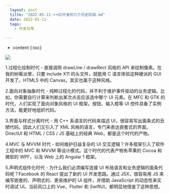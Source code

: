 ```yaml
---
  layout: post
  tilte: "2022-05-11-☀️☀️UI开发的几个历史阶段.md"
  date: 2022-05-11-
  tags: 
    - 开发日常

---
```



* content
{:toc}


![](https://upload-images.jianshu.io/upload_images/15312191-591658c5c6261719.png?imageMogr2/auto-orient/strip%7CimageView2/2/w/1240)

1.过程化绘制时代 - 直接调用 drawLine / drawRect 风格的 API 来绘制像素。在我的树莓派里，只要 include X11 的头文件，就能用 C 语言体验这种硬派的 GUI 开发了。HTML5 中的 Canvas，其实也属于这种风格。

2.面向对象抽象时代 - 纯粹过程化的代码，并不利于维护事件驱动的业务逻辑。比如，你需要自行计算来判断出某次点击应该选中哪个 UI 元素。在 MFC 和 GTK 的时代，人们实现了面向对象风格的 UI 框架。按钮、输入框等 UI 控件具备了实例方法，能更好地组织代码。

3.界面与样式分离时代 - 用 C++ 系语言的代码来描述 UI，很容易写出面条式的丑陋代码。因此人们又引入了 XML 风格的语言，专门来表达嵌套式的界面。DirectUI 和 HTML / CSS / JS 基础上的经典 Web，都是这个时代的产物。

4.MVC 与 MVVM 时代 - 如何维护日益复杂的 UI 交互逻辑？许多框架引入了软件工程中的 MVC 和 MVVM 等设计模式。这个时代的代表产物有苹果的 Cocoa 和微软的 WPF，以及 Web 上的 Angular 1 框架。

5.声明式组件化时代 - 为什么我们必须编写连接 UI 布局语言和业务逻辑的面条代码呢？Facebook 的 React 提出了新的 UI 开发思路。通过 JSX，很容易用 JS 来编写嵌套的、声明式的、更易维护的 UI 组件，并借助 JavaScript 的动态性来实时调试 UI。当前风口上的 Vue，Flutter 和 SwiftUI，都明显地借鉴了这种思想。

